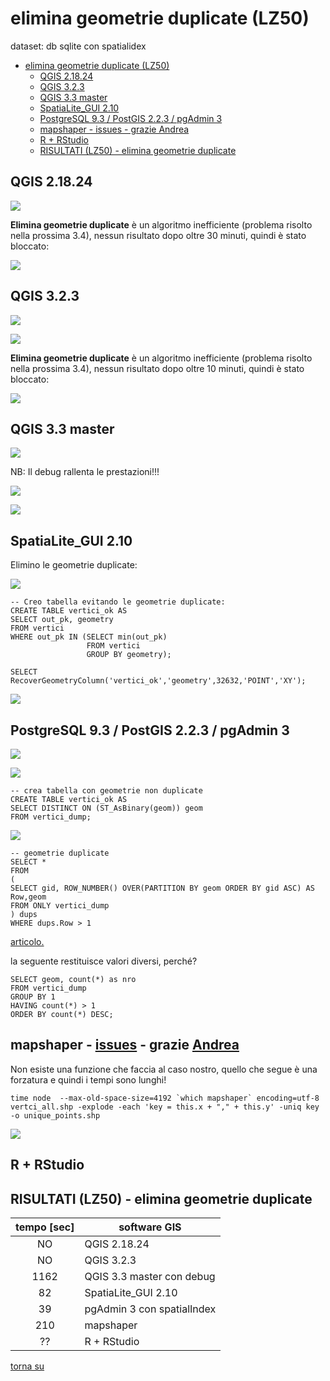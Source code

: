 # elimina geometrie duplicate (LZ50)

dataset: db sqlite con spatialidex

<!-- TOC -->

- [elimina geometrie duplicate (LZ50)](#elimina-geometrie-duplicate-lz50)
    - [QGIS 2.18.24](#qgis-21824)
    - [QGIS 3.2.3](#qgis-323)
    - [QGIS 3.3 master](#qgis-33-master)
    - [SpatiaLite_GUI 2.10](#spatialitegui-210)
    - [PostgreSQL 9.3 / PostGIS 2.2.3 / pgAdmin 3](#postgresql-93--postgis-223--pgadmin-3)
    - [mapshaper - issues - grazie Andrea](#mapshaper---issues---grazie-andrea)
    - [R + RStudio](#r--rstudio)
    - [RISULTATI (LZ50) - elimina geometrie duplicate](#risultati-lz50---elimina-geometrie-duplicate)

<!-- /TOC -->

## QGIS 2.18.24

![](../img/qgis21824_info.png)

**Elimina geometrie duplicate** è un algoritmo inefficiente (problema risolto nella prossima 3.4), nessun risultato dopo oltre 30 minuti, quindi è stato bloccato:

![](../img/elimina_geom_duplicate/qgis21824_03.png)

## QGIS 3.2.3

![](../img/qgis323_info.png)

![](../img/elimina_geom_duplicate/qgis323_03.png)

**Elimina geometrie duplicate** è un algoritmo inefficiente (problema risolto nella prossima 3.4), nessun risultato dopo oltre 10 minuti, quindi è stato bloccato:

![](../img/elimina_geom_duplicate/qgis323_04.png)

## QGIS 3.3 master

![](../img/qgis33_master_info.png)

NB: Il debug rallenta le prestazioni!!!

![](../img/elimina_geom_duplicate/qgis33master_04.png)

![](../img/elimina_geom_duplicate/qgis33master_05.png)

## SpatiaLite_GUI 2.10

Elimino le geometrie duplicate:

![](../img/spatialite_gui_210_info.png)

```
-- Creo tabella evitando le geometrie duplicate:
CREATE TABLE vertici_ok AS
SELECT out_pk, geometry
FROM vertici
WHERE out_pk IN (SELECT min(out_pk) 
                 FROM vertici
                 GROUP BY geometry);

SELECT RecoverGeometryColumn('vertici_ok','geometry',32632,'POINT','XY');
```

![](../img/elimina_geom_duplicate/spatialite_gui_210_02.png)

## PostgreSQL 9.3 / PostGIS 2.2.3 / pgAdmin 3

![](../img/pgAmin3_info.png)

![](../img/elimina_geom_duplicate/pgAmin3_02.png)

```
-- crea tabella con geometrie non duplicate
CREATE TABLE vertici_ok AS
SELECT DISTINCT ON (ST_AsBinary(geom)) geom 
FROM vertici_dump;
```

![](../img/elimina_geom_duplicate/pgAmin3_03.png)

```
-- geometrie duplicate
SELECT * 
FROM 
(
SELECT gid, ROW_NUMBER() OVER(PARTITION BY geom ORDER BY gid ASC) AS Row,geom 
FROM ONLY vertici_dump
) dups 
WHERE dups.Row > 1
```
[articolo.](https://gis4programmers.wordpress.com/2016/10/11/detecting-duplicated-geometries-in-a-postgis-table/)

la seguente restituisce valori diversi, perché?
```
SELECT geom, count(*) as nro
FROM vertici_dump
GROUP BY 1
HAVING count(*) > 1
ORDER BY count(*) DESC;
```

## mapshaper - [issues](https://github.com/mbloch/mapshaper/issues/305) - grazie [Andrea](https://twitter.com/aborruso?lang=it)

Non esiste una funzione che faccia al caso nostro, quello che segue è una forzatura e quindi i tempi sono lunghi!
```
time node  --max-old-space-size=4192 `which mapshaper` encoding=utf-8 vertci_all.shp -explode -each 'key = this.x + "," + this.y' -uniq key -o unique_points.shp
```

![](../img/elimina_geom_duplicate/mapshaper_01.png)

## R + RStudio



## RISULTATI (LZ50) - elimina geometrie duplicate

tempo [sec]|software GIS
:---------:|---------
NO|QGIS 2.18.24
NO|QGIS 3.2.3
1162|QGIS 3.3 master con debug
82|SpatiaLite_GUI 2.10
39|pgAdmin 3 con spatialIndex
210|mapshaper
??|R + RStudio

[torna su](#elimina-geometrie-duplicate-lz50)